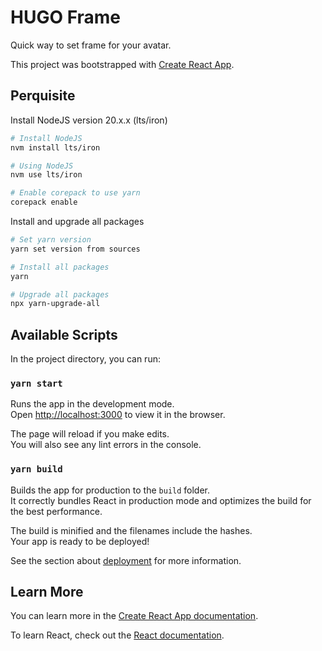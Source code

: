 # HUGO Frame

Quick way to set frame for your avatar.

This project was bootstrapped with [Create React App](https://github.com/facebook/create-react-app).

## Perquisite

Install NodeJS version 20.x.x (lts/iron)

```bash
# Install NodeJS
nvm install lts/iron

# Using NodeJS
nvm use lts/iron

# Enable corepack to use yarn
corepack enable
```

Install and upgrade all packages

```bash
# Set yarn version
yarn set version from sources

# Install all packages
yarn

# Upgrade all packages
npx yarn-upgrade-all
```

## Available Scripts

In the project directory, you can run:

### `yarn start`

Runs the app in the development mode.\
Open [http://localhost:3000](http://localhost:3000) to view it in the browser.

The page will reload if you make edits.\
You will also see any lint errors in the console.

### `yarn build`

Builds the app for production to the `build` folder.\
It correctly bundles React in production mode and optimizes the build for the best performance.

The build is minified and the filenames include the hashes.\
Your app is ready to be deployed!

See the section about [deployment](https://facebook.github.io/create-react-app/docs/deployment) for more information.

## Learn More

You can learn more in the [Create React App documentation](https://facebook.github.io/create-react-app/docs/getting-started).

To learn React, check out the [React documentation](https://reactjs.org/).
